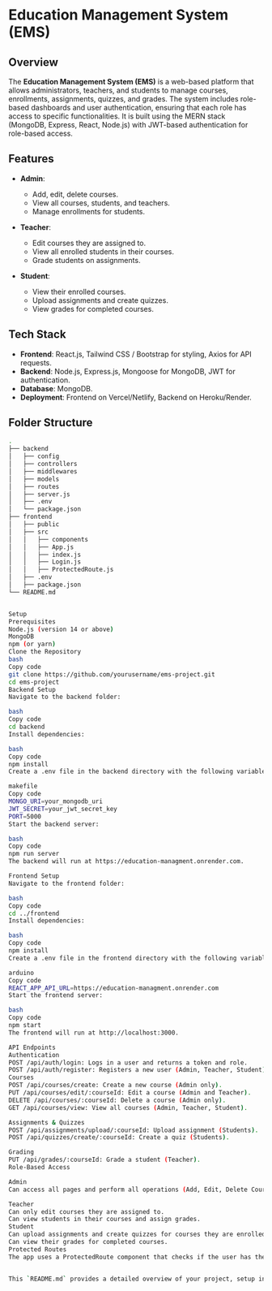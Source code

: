 # Education Management System (EMS)

## Overview

The **Education Management System (EMS)** is a web-based platform that allows administrators, teachers, and students to manage courses, enrollments, assignments, quizzes, and grades. The system includes role-based dashboards and user authentication, ensuring that each role has access to specific functionalities. It is built using the MERN stack (MongoDB, Express, React, Node.js) with JWT-based authentication for role-based access.

## Features

- **Admin**:
  - Add, edit, delete courses.
  - View all courses, students, and teachers.
  - Manage enrollments for students.
  
- **Teacher**:
  - Edit courses they are assigned to.
  - View all enrolled students in their courses.
  - Grade students on assignments.
  
- **Student**:
  - View their enrolled courses.
  - Upload assignments and create quizzes.
  - View grades for completed courses.

## Tech Stack

- **Frontend**: React.js, Tailwind CSS / Bootstrap for styling, Axios for API requests.
- **Backend**: Node.js, Express.js, Mongoose for MongoDB, JWT for authentication.
- **Database**: MongoDB.
- **Deployment**: Frontend on Vercel/Netlify, Backend on Heroku/Render.

## Folder Structure

```bash
.
├── backend
│   ├── config
│   ├── controllers
│   ├── middlewares
│   ├── models
│   ├── routes
│   ├── server.js
│   ├── .env
│   └── package.json
├── frontend
│   ├── public
│   ├── src
│   │   ├── components
│   │   ├── App.js
│   │   ├── index.js
│   │   ├── Login.js
│   │   ├── ProtectedRoute.js
│   ├── .env
│   ├── package.json
└── README.md


Setup
Prerequisites
Node.js (version 14 or above)
MongoDB
npm (or yarn)
Clone the Repository
bash
Copy code
git clone https://github.com/yourusername/ems-project.git
cd ems-project
Backend Setup
Navigate to the backend folder:

bash
Copy code
cd backend
Install dependencies:

bash
Copy code
npm install
Create a .env file in the backend directory with the following variables:

makefile
Copy code
MONGO_URI=your_mongodb_uri
JWT_SECRET=your_jwt_secret_key
PORT=5000
Start the backend server:

bash
Copy code
npm run server
The backend will run at https://education-managment.onrender.com.

Frontend Setup
Navigate to the frontend folder:

bash
Copy code
cd ../frontend
Install dependencies:

bash
Copy code
npm install
Create a .env file in the frontend directory with the following variables:

arduino
Copy code
REACT_APP_API_URL=https://education-managment.onrender.com
Start the frontend server:

bash
Copy code
npm start
The frontend will run at http://localhost:3000.

API Endpoints
Authentication
POST /api/auth/login: Logs in a user and returns a token and role.
POST /api/auth/register: Registers a new user (Admin, Teacher, Student).
Courses
POST /api/courses/create: Create a new course (Admin only).
PUT /api/courses/edit/:courseId: Edit a course (Admin and Teacher).
DELETE /api/courses/:courseId: Delete a course (Admin only).
GET /api/courses/view: View all courses (Admin, Teacher, Student).

Assignments & Quizzes
POST /api/assignments/upload/:courseId: Upload assignment (Students).
POST /api/quizzes/create/:courseId: Create a quiz (Students).

Grading
PUT /api/grades/:courseId: Grade a student (Teacher).
Role-Based Access

Admin
Can access all pages and perform all operations (Add, Edit, Delete Courses, View Enrollments, etc.).

Teacher
Can only edit courses they are assigned to.
Can view students in their courses and assign grades.
Student
Can upload assignments and create quizzes for courses they are enrolled in.
Can view their grades for completed courses.
Protected Routes
The app uses a ProtectedRoute component that checks if the user has the correct role before allowing access to specific routes.


This `README.md` provides a detailed overview of your project, setup instructions, API documentation, and role-based access. You can customize the content further as per your project needs. Let me know if you need any changes!
